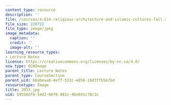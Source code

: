 ```yaml
---
content_type: resource
description: ''
file: /courses/4-614-religious-architecture-and-islamic-cultures-fall-2002/59556df654d26676881c4be841c78c3c_2053.jpg
file_size: 228722
file_type: image/jpeg
image_metadata:
  caption: ''
  credit: ''
  image-alt: ''
learning_resource_types:
- Lecture Notes
license: https://creativecommons.org/licenses/by-nc-sa/4.0/
ocw_type: OCWImage
parent_title: Lecture Notes
parent_type: CourseSection
parent_uid: 68abeaab-4eff-532c-e858-18d3ffb567bd
resourcetype: Image
title: 2053.jpg
uid: 59556df6-54d2-6676-881c-4be841c78c3c
---
```


